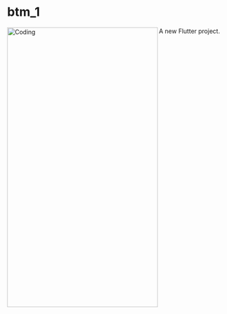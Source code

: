 # btm_1

A new Flutter project.
<img align="Left" alt="Coding" width="350" height="650" src="https://github.com/RANANUJ/btm_1/assets/166608465/7fa6bae8-ed3e-44ec-8882-da2b10c41a7e">

